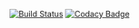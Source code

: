 [![Build Status](https://travis-ci.org/{taneresme}/{swe.573.project}.png?branch=master)](https://travis-ci.org/taneresme/swe.573.project)
[![Codacy Badge](https://api.codacy.com/project/badge/grade/820e539363de414c84ce1c2694061b0a)](https://app.codacy.com/app/tnr.esme/swe.573.project/dashboard)